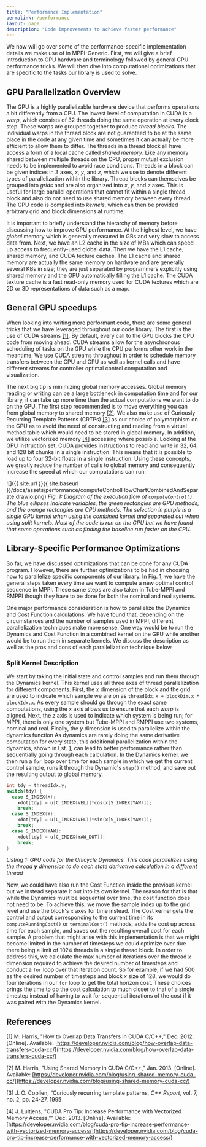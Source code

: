 ```yaml
---
title: "Performance Implementation"
permalink: /performance
layout: page
description: "Code improvements to achieve faster performance"
---
```

We now will go over some of the performance-specific implementation details we make use of in MPPI-Generic.
First, we will give a brief introduction to GPU hardware and terminology followed by general GPU performance tricks.
We will then dive into computational optimizations that are specific to the tasks our library is used to solve.

## GPU Parallelization Overview
The GPU is a highly parallelizable hardware device that performs operations a bit differently from a CPU.
The lowest level of computation in CUDA is a *warp*, which consists of 32 threads doing the same operation at every clock step.
These warps are grouped together to produce *thread blocks*.
The individual warps in the thread block are not guaranteed to be at the same place in the code at any given time and sometimes it can actually be more efficient to allow them to differ.
The threads in a thread block all have access a form of a local cache called *shared memory*.
Like any memory shared between multiple threads on the CPU, proper mutual exclusion needs to be implemented to avoid race conditions.
Threads in a block can be given indices in 3 axes, *x*, *y*, and *z*, which we use to denote different types of parallelization within the library.
Thread blocks can themselves be grouped into *grids* and are also organized into *x*, *y*, and *z* axes.
This is useful for large parallel operations that cannot fit within a single thread block and also do not need to use shared memory between every thread.
The GPU code is compiled into *kernels*, which can then be provided arbitrary grid and block dimensions at runtime.

It is important to briefly understand the hierarchy of memory before discussing how to improve GPU performance.
At the highest level, we have *global* memory which is generally measured in GBs and very slow to access data from.
Next, we have an L2 cache in the size of MBs which can speed up access to frequently-used global data.
Then we have the L1 cache, shared memory, and CUDA texture caches.
The L1 cache and shared memory are actually the same memory on hardware and are generally several KBs in size; they are just separated by programmers explicitly using shared memory and the GPU automatically filling the L1 cache.
The CUDA texture cache is a fast read-only memory used for CUDA textures which are 2D or 3D representations of data such as a map.

## General GPU speedups
When looking into writing more performant code, there are some general tricks that we have leveraged throughout our code library. The first is the use of CUDA streams [[1]](#1).
By default, every call to the GPU blocks the CPU code from moving ahead.
CUDA streams allow for the asynchronous scheduling of tasks on the GPU while the CPU performs other work in the meantime.
We use CUDA streams throughout in order to schedule memory transfers between the CPU and GPU as well as kernel calls and have different streams for controller optimal control computation and visualization.

The next big tip is minimizing global memory accesses.
Global memory reading or writing can be a large bottleneck in computation time and for our library, it can take up more time than the actual computations we want to do on the GPU.
The first step recommended is to move everything you can from global memory to shared memory [[2]](#2).
We also make use of Curiously Recurring Template Patterns (CRTPs) [[3]](#3) as our choice of polymorphism on the GPU as to avoid the need of constructing and reading from a virtual method table which would need to be stored in global memory.
In addition, we utilize vectorized memory [[4]](#4) accessing where possible.
Looking at the GPU instruction set, CUDA provides instructions to read and write in 32, 64, and 128 bit chunks in a single instruction.
This means that it is possible to load up to four 32-bit floats in a single instruction.
Using these concepts, we greatly reduce the number of calls to global memory and consequently increase the speed at which our computations can run.

![]({{ site.url }}{{ site.baseurl }}/docs/assets/performance/computeControlFlowChartCombinedAndSeparate.drawio.png)
*Fig. <a id="fig1">1</a>: Diagram of the execution flow of `computeControl()`. The blue ellipses indicate variables, the green rectangles are GPU methods, and the orange rectangles are CPU methods. The selection in purple is a single GPU kernel when using the combined kernel and separated out when using split kernels. Most of the code is run on the GPU but we have found that some operations such as finding the baseline run faster on the CPU.*

## Library-Specific Performance Optimizations
So far, we have discussed optimizations that can be done for any CUDA program.
However, there are further optimizations to be had in choosing how to parallelize specific components of our library.
In Fig. [1](#fig1), we have the general steps taken every time we want to compute a new optimal control sequence in MPPI.
These same steps are also taken in Tube-MPPI and RMPPI though they have to be done for both the nominal and real systems.

One major performance consideration is how to parallelize the Dynamics and Cost Function calculations. We have found that, depending on the circumstances and the number of samples used in MPPI, different parallelization techniques make more sense. One way would be to run the Dynamics and Cost Function in a combined kernel on the GPU while another would be to run them in separate kernels. We discuss the description as well as the pros and cons of each parallelization technique below.

### Split Kernel Description
We start by taking the initial state and control samples and run them through the Dynamics kernel.
This kernel uses all three axes of thread parallelization for different components.
First, the *x* dimension of the block and the grid are used to indicate which sample we are on as `threadIdx.x + blockDim.x * blockIdx.x`.
As every sample should go through the exact same computations, using the *x* axis allows us to ensure that each *warp* is aligned.
Next, the *z* axis is used to indicate which system is being run; for MPPI, there is only one system but Tube-MPPI and RMPPI use two systems, nominal and real.
Finally, the *y* dimension is used to parallelize within the dynamics function
As dynamics are rarely doing the same derivative computation for every state, this additional parallelization within the dynamics, shown in Lst. [1](#code1), can lead to better performance rather than sequentially going through each calculation.
In the Dynamics kernel, we then run a `for` loop over time for each sample in which we get the current control sample, runs it through the Dynamic's `step()` method, and save out the resulting output to global memory.

```c++
int tdy = threadIdx.y;
switch(tdy) {
  case S_INDEX(X):
    xdot[tdy] = u[C_INDEX(VEL)]*cos(x[S_INDEX(YAW)]);
    break;
  case S_INDEX(Y):
    xdot[tdy] = u[C_INDEX(VEL)]*sin(x[S_INDEX(YAW)]);
    break;
  case S_INDEX(YAW):
    xdot[tdy] = u[C_INDEX(YAW_DOT)];
    break;
}
```
*Listing <a id="code1">1</a>: GPU code for the Unicycle Dynamics. This code parallelizes using the thread **y** dimension to do each state derivative calculation in a different thread*

Now, we could have also run the Cost Function inside the previous kernel but we instead separate it out into its own kernel.
The reason for that is that while the Dynamics must be sequential over time, the cost function does not need to be.
To achieve this, we move the sample index up to the grid level and use the block's *x* axes for time instead.
The Cost kernel gets the control and output corresponding to the current time in its `computeRunningCost()` or `terminalCost()` methods, adds the cost up across time for each sample, and saves out the resulting overall cost for each sample.
A problem that might arise with this implementation is that we might become limited in the number of timesteps we could optimize over due there being a limit of 1024 threads in a single thread block.
In order to address this, we calculate the max number of iterations over the thread *x* dimension required to achieve the desired number of timesteps and conduct a `for` loop over that iteration count.
So for example, if we had 500 as the desired number of timesteps and block *x* size of 128, we would do four iterations in our `for` loop to get the total horizon cost.
These choices brings the time to do the cost calculation to much closer to that of a single timestep instead of having to wait for sequential iterations of the cost if it was paired with the Dynamics kernel.

## References
<a id="1">[1]</a>
M. Harris, "How to Overlap Data Transfers in CUDA C/C++," Dec. 2012. [Online]. Available: [https://developer.nvidia.com/blog/how-overlap-data-transfers-cuda-cc/](https://developer.nvidia.com/blog/how-overlap-data-transfers-cuda-cc/)

<a id="2">[2]</a>
M. Harris, "Using Shared Memory in CUDA C/C++," Jan. 2013. [Online]. Available: [https://developer.nvidia.com/blog/using-shared-memory-cuda-cc/](https://developer.nvidia.com/blog/using-shared-memory-cuda-cc/)

<a id="3">[3]</a>
J. O. Coplien, “Curiously recurring template patterns, _C++ Report_, vol. 7, no. 2, pp. 24-27, 1995

<a id="4">[4]</a>
J. Luitjens, "CUDA Pro Tip: Increase Performance with Vectorized Memory Access,"" Dec. 2013. [Online]. Available: [https://developer.nvidia.com/blog/cuda-pro-tip-increase-performance-with-vectorized-memory-access/](https://developer.nvidia.com/blog/cuda-pro-tip-increase-performance-with-vectorized-memory-access/)
